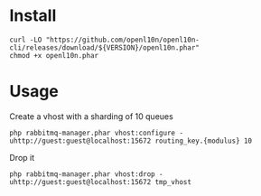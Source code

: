 # Install

```
curl -LO "https://github.com/openl10n/openl10n-cli/releases/download/${VERSION}/openl10n.phar"
chmod +x openl10n.phar
```

# Usage

Create a vhost with a sharding of 10 queues
```
php rabbitmq-manager.phar vhost:configure -uhttp://guest:guest@localhost:15672 routing_key.{modulus} 10
```

Drop it
```
php rabbitmq-manager.phar vhost:drop -uhttp://guest:guest@localhost:15672 tmp_vhost

```
